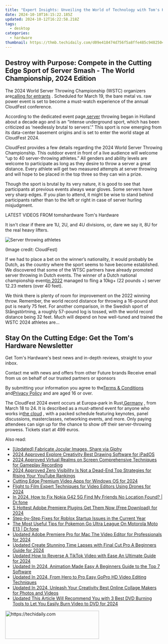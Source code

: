 ```yaml
---
title: "Expert Insights: Unveiling the World of Technology with Tom's Hardware"
date: 2024-10-10T16:15:22.185Z
updated: 2024-10-12T16:22:58.218Z
tags:
  - desktop
categories:
  - hardware
thumbnail: https://thmb.techidaily.com/d09e418474d756f5a8ffe485c9482504fd4de6868009955288d3f3888a8492e7.jpg
---
```


## Destroy with Purpose: Compete in the Cutting Edge Sport of Server Smash - The World Championship, 2024 Edition

The 2024 World Server Throwing Championship (WSTC) organizers are[calling for entrants](https://www.cloudfest.com/world-server-throwing-championship#server-reg) . Scheduled for March 19, the bare metal vs. raw power event is set to become a must-watch experience of the annual CloudFest conference.

 According to the dedicated event page,[server](https://www.tomshardware.com/news/39-year-old-477-mhz-dos-web-server-hits-2500-hours-of-uptime) throwing began in Holland about a decade ago and is an “intense underground sport, which has been criticized as ‘needlessly brutal to servers’.” This sport is now emerging from its data-center basement origins and is set to enter the world stage at CloudFest 2024.

 CloudFest provides a few details regarding the 2024 World Server Throwing Championship. This outdoor event in front of a live audience will welcome “up to 40 server-throwing athletes.” All genders and ability levels are welcome to participate as long as they desire to throw a server a great distance. Every athlete will get two measured attempts at server throwing and will hope to be placed in the top three so they can win a prize.

 Though the sport is brutal by its very nature, it is good to see that participants at previous events always wear gloves. Some servers have very sharp edges. If you plan to attend, it might be wise to stand behind participants rather than to the left or right in case of server hurling misjudgment.

 LATEST VIDEOS FROM tomshardware Tom's Hardware

 It isn't clear if there are 1U, 2U, and 4U divisions, or, dare we say it, 8U for the real heavy lifters.

![Server throwing athletes](https://cdn.mos.cms.futurecdn.net/wtmZvaBCUd7W2J88EkoF6b-320-80.jpg)

 (Image credit: CloudFest)

 If we had to place a bet on the winner’s nationality, it would probably be Dutch, as the country where the sport seems to have become established. We discovered that some of the WTSC partners have already promoted server throwing in Dutch events. The winner of a Dutch national championship event[in 2022](https://dutchcloudcommunity.nl/agenda/summer-bbq-dutch-cloud-community-2022/) managed to fling a 10kg+ (22 pounds +) server 12.23 meters (over 40 feet).

 We think there is plenty of room for improvement on the 2022 winning throw. Remember, the world record distance for throwing a 16-pound shot put is nearly 75 feet. For another comparison, in the Swedish sport of Stångstörtning, a roughly 57-pound log is tossed, with the world record distance being 32 feet. Much will depend on how well-tuned and trained the WSTC 2024 athletes are…

## Stay On the Cutting Edge: Get the Tom's Hardware Newsletter

 Get Tom's Hardware's best news and in-depth reviews, straight to your inbox.

 Contact me with news and offers from other Future brands  Receive email from us on behalf of our trusted partners or sponsors

 By submitting your information you agree to the[Terms & Conditions](https://futureplc.com/terms-conditions/) and[Privacy Policy](https://futureplc.com/privacy-policy/) and are aged 16 or over.

 The CloudFest 2024 event occurs at Europa-park in Rust,[Germany](https://www.tomshardware.com/pc-components/gpus/intel-submits-schematics-for-1nm-chip-fabs-in-germany-two-new-fabs-open-in-2027) , from March 18 to 24\. It is described as a must-attend event for anyone who works in[the cloud](https://www.tomshardware.com/reviews/cloud-computing-security,2829-2.html) , with a packed schedule featuring keynotes, panel discussions, masterclasses, networking events, and more. Only paying attendees can sign up for the chance to show off their server-throwing prowess. Tickets start at 499 euros.

<ins class="adsbygoogle"
     style="display:block"
     data-ad-format="autorelaxed"
     data-ad-client="ca-pub-7571918770474297"
     data-ad-slot="1223367746"></ins>

<ins class="adsbygoogle"
     style="display:block"
     data-ad-client="ca-pub-7571918770474297"
     data-ad-slot="8358498916"
     data-ad-format="auto"
     data-full-width-responsive="true"></ins>

<span class="atpl-alsoreadstyle">Also read:</span>
<div><ul>
<li><a href="https://some-knowledge.techidaily.com/updated-fabricate-jocular-images-share-via-giphy/"><u>[Updated] Fabricate Jocular Images, Share via Giphy</u></a></li>
<li><a href="https://fox-direct.techidaily.com/2024-approved-explore-creativity-best-drawing-software-for-ipados/"><u>2024 Approved Explore Creativity Best Drawing Software for iPadOS</u></a></li>
<li><a href="https://screen-mirroring-recording.techidaily.com/2024-approved-virtual-realms-on-screen-comprehensive-techniques-for-gameplay-recording/"><u>2024 Approved Virtual Realms on Screen Comprehensive Techniques for Gameplay Recording</u></a></li>
<li><a href="https://facebook-record-videos.techidaily.com/2024-approved-zero-visibility-is-not-a-dead-end-top-strategies-for-rising-your-youtube-rankings/"><u>2024 Approved Zero Visibility Is Not a Dead-End Top Strategies for Rising Your YouTube Rankings</u></a></li>
<li><a href="https://fox-boxes.techidaily.com/cutting-edge-premium-video-apps-for-windows-os-for-2024/"><u>Cutting Edge Premium Video Apps for Windows OS for 2024</u></a></li>
<li><a href="https://some-knowledge.techidaily.com/flight-to-film-expert-techniques-for-video-editors-using-drones-for-2024/"><u>Flight to Film Expert Techniques for Video Editors Using Drones for 2024</u></a></li>
<li><a href="https://review-topics.techidaily.com/in-2024-how-to-fix-nokia-g42-5g-find-my-friends-no-location-found-drfone-by-drfone-virtual-android/"><u>In 2024, How to Fix Nokia G42 5G Find My Friends No Location Found? | Dr.fone</u></a></li>
<li><a href="https://ai-video-apps.techidaily.com/s-hottest-adobe-premiere-plugins-get-them-now-free-download-for-2024/"><u>S Hottest Adobe Premiere Plugins Get Them Now (Free Download) for 2024</u></a></li>
<li><a href="https://unlock-android.techidaily.com/step-by-step-fixes-for-roblox-startup-issues-in-the-current-year/"><u>Step-by-Step Fixes for Roblox Startup Issues in the Current Year</u></a></li>
<li><a href="https://android-pokemon-go.techidaily.com/the-most-useful-tips-for-pokemon-go-ultra-league-on-motorola-moto-e13-drfone-by-drfone-virtual-android/"><u>The Most Useful Tips for Pokemon Go Ultra League On Motorola Moto E13 | Dr.fone</u></a></li>
<li><a href="https://ai-video-apps.techidaily.com/updated-adobe-premiere-pro-for-mac-the-video-editor-for-professionals-for-2024/"><u>Updated Adobe Premiere Pro for Mac The Video Editor for Professionals for 2024</u></a></li>
<li><a href="https://ai-video-apps.techidaily.com/updated-create-stunning-time-lapses-with-final-cut-pro-a-beginners-guide-for-2024/"><u>Updated Create Stunning Time Lapses with Final Cut Pro A Beginners Guide for 2024</u></a></li>
<li><a href="https://ai-video-apps.techidaily.com/updated-how-to-reverse-a-tiktok-video-with-ease-an-ultimate-guide-for-2024/"><u>Updated How to Reverse A TikTok Video with Ease An Ultimate Guide for 2024</u></a></li>
<li><a href="https://ai-video-apps.techidaily.com/updated-in-2024-animation-made-easy-a-beginners-guide-to-the-top-7-software/"><u>Updated In 2024, Animation Made Easy A Beginners Guide to the Top 7 Software</u></a></li>
<li><a href="https://ai-video-apps.techidaily.com/updated-in-2024-from-hero-to-pro-easy-gopro-hd-video-editing-techniques/"><u>Updated In 2024, From Hero to Pro Easy GoPro HD Video Editing Techniques</u></a></li>
<li><a href="https://ai-video-apps.techidaily.com/updated-in-2024-unleash-your-creativity-best-online-collage-makers-for-photos-and-videos/"><u>Updated In 2024, Unleash Your Creativity Best Online Collage Makers for Photos and Videos</u></a></li>
<li><a href="https://ai-video-apps.techidaily.com/updated-this-article-will-recommend-you-with-3-best-dvd-burning-tools-to-let-you-easily-burn-video-to-dvd-for-2024/"><u>Updated This Article Will Recommend You with 3 Best DVD Burning Tools to Let You Easily Burn Video to DVD for 2024</u></a></li>
</ul></div>

<!-- affiliate ads begin -->
<a href="https://aligracehair.sjv.io/c/5597632/1948876/19272" target="_top" id="1948876">
  <img src="//a.impactradius-go.com/display-ad/19272-1948876" border="0" alt="https://techidaily.com" width="300" height="90"/>
</a>
<img height="0" width="0" src="https://aligracehair.sjv.io/i/5597632/1948876/19272" style="position:absolute;visibility:hidden;" border="0" />
<!-- affiliate ads end -->

